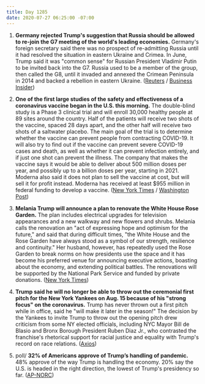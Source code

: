 ```yaml
---
title: Day 1285
date: 2020-07-27 06:25:00 -07:00
---
```


1. **Germany rejected Trump's suggestion that Russia should be allowed to re-join the G7 meeting of the world's leading economies.** Germany's foreign secretary said there was no prospect of re-admitting Russia until it had resolved the situation in eastern Ukraine and Crimea. In June, Trump said it was "common sense" for Russian President Vladimir Putin to be invited back into the G7. Russia used to be a member of the group, then called the G8, until it invaded and annexed the Crimean Peninsula in 2014 and backed a rebellion in eastern Ukraine. ([Reuters](https://www.reuters.com/article/us-g7-germany-trump/german-ministers-decline-washington-g7-summit-invite-der-spiegel-idUSKBN24A262) / [Business Insider](https://www.businessinsider.com/germany-rejects-trumps-call-re-admit-russia-to-the-g7-2020-7))

2. **One of the first large studies of the safety and effectiveness of a coronavirus vaccine began in the U.S. this morning.** The double-blind study is a Phase 3 clinical trial and will enroll 30,000 healthy people at 89 sites around the country. Half of the patients will receive two shots of the vaccine, spaced 28 days apart, and the other half will receive two shots of a saltwater placebo. The main goal of the trial is to determine whether the vaccine can prevent people from contracting COVID-19. It will also try to find out if the vaccine can prevent severe COVID-19 cases and death, as well as whether it can prevent infection entirely, and if just one shot can prevent the illness. The company that makes the vaccine says it would be able to deliver about 500 million doses per year, and possibly up to a billion doses per year, starting in 2021. Moderna also said it does not plan to sell the vaccine at cost, but will sell it for profit instead. Moderna has received at least $955 million in federal funding to develop a vaccine. ([New York Times](https://www.nytimes.com/2020/07/27/world/coronavirus-covid-19.html?action=click&module=Top%20Stories&pgtype=Homepage) / [Washington Post](https://www.washingtonpost.com/nation/2020/07/27/coronavirus-covid-live-updates/))

3. **Melania Trump will announce a plan to renovate the White House Rose Garden.** The plan includes electrical upgrades for television appearances and a new walkway and new flowers and shrubs. Melania calls the renovation an "act of expressing hope and optimism for the future," and said that during difficult times, "the White House and the Rose Garden have always stood as a symbol of our strength, resilience and continuity." Her husband, however, has repeatedly used the Rose Garden to break norms on how presidents use the space and it has become his preferred venue for announcing executive actions, boasting about the economy, and extending political battles. The renovations will be supported by the National Park Service and funded by private donations. ([New York Times](https://www.nytimes.com/2020/07/27/us/politics/melania-trump-white-house-rose-garden.html))

4. **Trump said he will no longer be able to throw out the ceremonial first pitch for the New York Yankees on Aug. 15 because of his "strong focus" on the coronavirus.** Trump has never thrown out a first pitch while in office, said he "will make it later in the season!" The decision by the Yankees to invite Trump to throw out the opening pitch drew criticism from some NY elected officials, including NYC Mayor Bill de Blasio and Bronx Borough President Ruben Diaz Jr., who contrasted the franchise's rhetorical support for racial justice and equality with Trump's record on race relations. ([Axios](https://www.axios.com/trump-yankees-first-pitch-a332ecc1-fb3a-42ad-a81f-c7adcc54d720.html))

5. poll/ **32% of Americans approve of Trump’s handling of pandemic.** 48% approve of the way Trump is handling the economy. 20% say the U.S. is headed in the right direction, the lowest of Trump's presidency so far. ([AP-NORC](https://apnews.com/43a096bc2bcf376de04b696c5143ee99.))